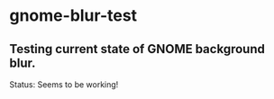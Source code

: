 # gnome-blur-test

## Testing current state of GNOME background blur.

Status: Seems to be working!
